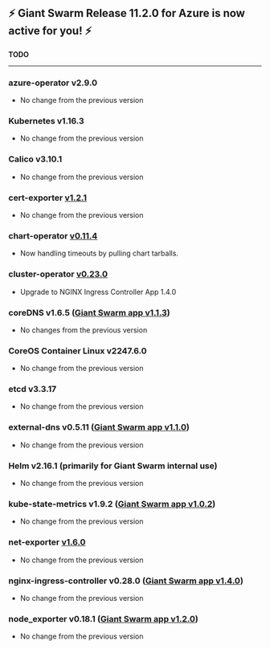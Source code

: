 ## :zap: Giant Swarm Release 11.2.0 for Azure is now active for you! :zap:

**TODO**

---

### azure-operator v2.9.0

- No change from the previous version

### Kubernetes v1.16.3

- No change from the previous version

### Calico v3.10.1

- No change from the previous version

### cert-exporter [v1.2.1](https://github.com/giantswarm/cert-exporter/blob/master/CHANGELOG.md#121-2019-12-24)

- No change from the previous version

### chart-operator [v0.11.4](https://github.com/giantswarm/chart-operator/releases/tag/v0.11.4)

- Now handling timeouts by pulling chart tarballs.

### cluster-operator [v0.23.0](https://github.com/giantswarm/cluster-operator/releases/tag/v0.23.0)

- Upgrade to NGINX Ingress Controller App 1.4.0

### coreDNS v1.6.5 ([Giant Swarm app v1.1.3](https://github.com/giantswarm/coredns-app/blob/master/CHANGELOG.md#v113))

- No changes from the previous version

### CoreOS Container Linux v2247.6.0

- No change from the previous version

### etcd v3.3.17

- No change from the previous version

### external-dns v0.5.11 ([Giant Swarm app v1.1.0](https://github.com/giantswarm/external-dns-app/blob/master/CHANGELOG.md#v110))

- No change from the previous version

### Helm v2.16.1 (primarily for Giant Swarm internal use)

- No change from the previous version

### kube-state-metrics v1.9.2 ([Giant Swarm app v1.0.2](https://github.com/giantswarm/kube-state-metrics-app/blob/master/CHANGELOG.md#v102))

- No change from the previous version

### net-exporter [v1.6.0](https://github.com/giantswarm/net-exporter/blob/master/CHANGELOG.md#160-2020-01-29)

- No change from the previous version

### nginx-ingress-controller v0.28.0 ([Giant Swarm app v1.4.0](https://github.com/giantswarm/nginx-ingress-controller-app/blob/master/CHANGELOG.md#v140-2020-02-10))

- No change from the previous version

### node_exporter v0.18.1 ([Giant Swarm app v1.2.0](https://github.com/giantswarm/node-exporter-app/blob/master/CHANGELOG.md#120-2020-01-08))

- No change from the previous version
